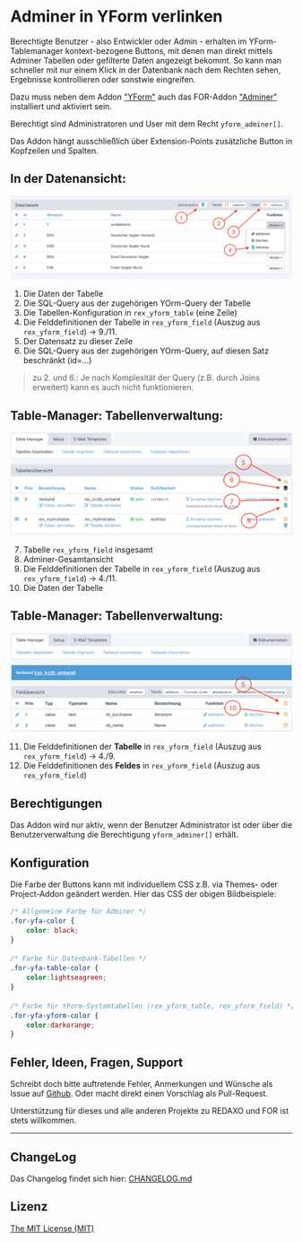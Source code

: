 # Adminer in YForm verlinken

Berechtigte Benutzer - also Entwickler oder Admin - erhalten im YForm-Tablemanager kontext-bezogene Buttons, mit denen man direkt mittels Adminer Tabellen oder gefilterte Daten angezeigt bekommt. So kann man schneller mit nur einem Klick in der Datenbank nach dem Rechten sehen, Ergebnisse kontrollieren oder sonstwie eingreifen.

Dazu muss neben dem Addon ["YForm"](https://github.com/yakamara/redaxo_yform) auch das FOR-Addon ["Adminer"](https://github.com/FriendsOfREDAXO/adminer) installiert und aktiviert sein.

Berechtigt sind Administratoren und User mit dem Recht `yform_adminer[]`.

Das Addon hängt ausschließlich über Extension-Points zusätzliche Button in Kopfzeilen und Spalten. 

## In der Datenansicht:

![](https://github.com/FriendsOfREDAXO/yform_adminer/raw/assets/data_list.png)

1. Die Daten der Tabelle
2. Die SQL-Query aus der zugehörigen YOrm-Query der Tabelle
3. Die Tabellen-Konfiguration in `rex_yform_table` (eine Zeile)
4. Die Felddefinitionen der Tabelle in `rex_yform_field` (Auszug aus `rex_yform_field`) &rarr; 9./11.
5. Der Datensatz zu dieser Zeile
6. Die SQL-Query aus der zugehörigen YOrm-Query, auf diesen Satz beschränkt (id=...)

> zu 2. und 6.: Je nach Komplexität der Query (z.B. durch Joins erweitert) kann es auch nicht funktionieren.

## Table-Manager: Tabellenverwaltung:

![](https://github.com/FriendsOfREDAXO/yform_adminer/raw/assets/table_edit.png)

7. Tabelle `rex_yform_field` insgesamt
8. Adminer-Gesamtansicht
9. Die Felddefinitionen der Tabelle in `rex_yform_field` (Auszug aus `rex_yform_field`) &rarr; 4./11.
10. Die Daten der Tabelle


## Table-Manager: Tabellenverwaltung:

![](https://github.com/FriendsOfREDAXO/yform_adminer/raw/assets/table_field.png)

11. Die Felddefinitionen der **Tabelle** in `rex_yform_field` (Auszug aus `rex_yform_field`) &rarr; 4./9.
12. Die Felddefinitionen des **Feldes** in `rex_yform_field` (Auszug aus `rex_yform_field`)

## Berechtigungen

Das Addon wird nur aktiv, wenn der Benutzer Administrator ist oder über die Benutzerverwaltung die Berechtigung `yform_adminer[]`
erhält.

## Konfiguration

Die Farbe der Buttons kann mit individuellem CSS z.B. via Themes- oder Project-Addon geändert werden.
Hier das CSS der obigen Bildbeispiele:

```css
/* Allgemeine Farbe für Adminer */
.for-yfa-color { 
    color: black;
}

/* Farbe für Datenbank-Tabellen */
.for-yfa-table-color {
    color:lightseagreen;
}

/* Farbe für YForm-Systemtabellen (rex_yform_table, rex_yform_field) */
.for-yfa-yform-color {
    color:darkorange;
}
```

## Fehler, Ideen, Fragen, Support 

Schreibt doch bitte auftretende Fehler, Anmerkungen und Wünsche als Issue auf [Github](https://github.com/FriendsOfREDAXO/yform_adminer/issues).
Oder macht direkt einen Vorschlag als Pull-Request.

Unterstützung für dieses und alle anderen Projekte zu REDAXO und FOR ist stets willkommen.

---
## ChangeLog

Das Changelog findet sich hier: [CHANGELOG.md](CHANGELOG.md)

## Lizenz

[The MIT License (MIT)](LICENSE.md)
